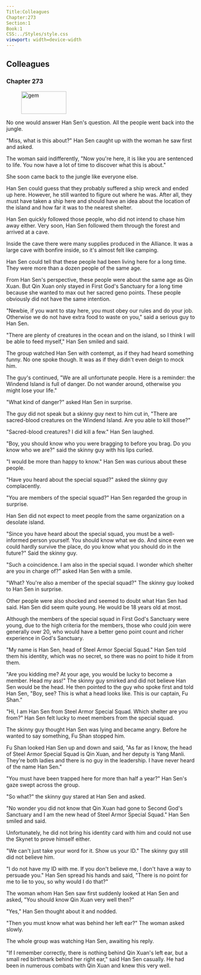 ```yaml
---
Title:Colleagues 
Chapter:273 
Section:1 
Book:1 
CSS:../Styles/style.css 
viewport: width=device-width
---
```

  
## Colleagues
### Chapter 273
  
<figure>
	<img src="../Images/gem.gif" alt="gem" id="gem" width="120" height="60" />
</figure>
  

  
No one would answer Han Sen's question. All the people went back into the jungle.

"Miss, what is this about?" Han Sen caught up with the woman he saw first and asked.

The woman said indifferently, "Now you're here, it is like you are sentenced to life. You now have a lot of time to discover what this is about."

She soon came back to the jungle like everyone else.

Han Sen could guess that they probably suffered a ship wreck and ended up here. However, he still wanted to figure out where he was. After all, they must have taken a ship here and should have an idea about the location of the island and how far it was to the nearest shelter.

Han Sen quickly followed those people, who did not intend to chase him away either. Very soon, Han Sen followed them through the forest and arrived at a cave.

Inside the cave there were many supplies produced in the Alliance. It was a large cave with bonfire inside, so it's almost felt like camping.

Han Sen could tell that these people had been living here for a long time. They were more than a dozen people of the same age.

From Han Sen's perspective, these people were about the same age as Qin Xuan. But Qin Xuan only stayed in First God's Sanctuary for a long time because she wanted to max out her sacred geno points. These people obviously did not have the same intention.

"Newbie, if you want to stay here, you must obey our rules and do your job. Otherwise we do not have extra food to waste on you," said a serious guy to Han Sen.

"There are plenty of creatures in the ocean and on the island, so I think I will be able to feed myself," Han Sen smiled and said.

The group watched Han Sen with contempt, as if they had heard something funny. No one spoke though. It was as if they didn't even deign to mock him.

The guy's continued, "We are all unfortunate people. Here is a reminder: the Windend Island is full of danger. Do not wander around, otherwise you might lose your life."

"What kind of danger?" asked Han Sen in surprise.

The guy did not speak but a skinny guy next to him cut in, "There are sacred-blood creatures on the Windend Island. Are you able to kill those?"

"Sacred-blood creatures? I did kill a few." Han Sen laughed.

"Boy, you should know who you were bragging to before you brag. Do you know who we are?" said the skinny guy with his lips curled.

"I would be more than happy to know." Han Sen was curious about these people.

"Have you heard about the special squad?" asked the skinny guy complacently.

"You are members of the special squad?" Han Sen regarded the group in surprise.

Han Sen did not expect to meet people from the same organization on a desolate island.

"Since you have heard about the special squad, you must be a well-informed person yourself. You should know what we do. And since even we could hardly survive the place, do you know what you should do in the future?" Said the skinny guy.

"Such a coincidence. I am also in the special squad. I wonder which shelter are you in charge of?" asked Han Sen with a smile.

"What? You're also a member of the special squad?" The skinny guy looked to Han Sen in surprise.

Other people were also shocked and seemed to doubt what Han Sen had said. Han Sen did seem quite young. He would be 18 years old at most.

Although the members of the special squad in First God's Sanctuary were young, due to the high criteria for the members, those who could join were generally over 20, who would have a better geno point count and richer experience in God's Sanctuary.

"My name is Han Sen, head of Steel Armor Special Squad." Han Sen told them his identity, which was no secret, so there was no point to hide it from them.

"Are you kidding me? At your age, you would be lucky to become a member. Head my ass!" The skinny guy smirked and did not believe Han Sen would be the head. He then pointed to the guy who spoke first and told Han Sen, "Boy, see? This is what a head looks like. This is our captain, Fu Shan."

"Hi, I am Han Sen from Steel Armor Special Squad. Which shelter are you from?" Han Sen felt lucky to meet members from the special squad.

The skinny guy thought Han Sen was lying and became angry. Before he wanted to say something, Fu Shan stopped him.

Fu Shan looked Han Sen up and down and said, "As far as I know, the head of Steel Armor Special Squad is Qin Xuan, and her deputy is Yang Manli. They're both ladies and there is no guy in the leadership. I have never heard of the name Han Sen."

"You must have been trapped here for more than half a year?" Han Sen's gaze swept across the group.

"So what?" the skinny guy stared at Han Sen and asked.

"No wonder you did not know that Qin Xuan had gone to Second God's Sanctuary and I am the new head of Steel Armor Special Squad." Han Sen smiled and said.

Unfortunately, he did not bring his identity card with him and could not use the Skynet to prove himself either.

"We can't just take your word for it. Show us your ID." The skinny guy still did not believe him.

"I do not have my ID with me. If you don't believe me, I don't have a way to persuade you." Han Sen spread his hands and said, "There is no point for me to lie to you, so why would I do that?"

The woman whom Han Sen saw first suddenly looked at Han Sen and asked, "You should know Qin Xuan very well then?"

"Yes," Han Sen thought about it and nodded.

"Then you must know what was behind her left ear?" The woman asked slowly.

The whole group was watching Han Sen, awaiting his reply.

"If I remember correctly, there is nothing behind Qin Xuan's left ear, but a small red birthmark behind her right ear," said Han Sen casually. He had been in numerous combats with Qin Xuan and knew this very well.